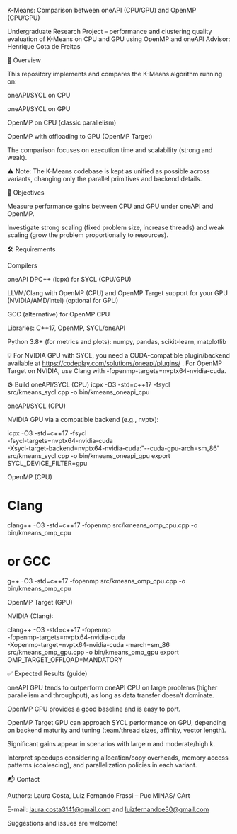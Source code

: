 K-Means: Comparison between oneAPI (CPU/GPU) and OpenMP (CPU/GPU)

Undergraduate Research Project – performance and clustering quality evaluation of K-Means on CPU and GPU using OpenMP and oneAPI
Advisor: Henrique Cota de Freitas

📌 Overview

This repository implements and compares the K-Means algorithm running on:

oneAPI/SYCL on CPU

oneAPI/SYCL on GPU

OpenMP on CPU (classic parallelism)

OpenMP with offloading to GPU (OpenMP Target)

The comparison focuses on execution time and scalability (strong and weak).

⚠️ Note: The K-Means codebase is kept as unified as possible across variants, changing only the parallel primitives and backend details.

🎯 Objectives

Measure performance gains between CPU and GPU under oneAPI and OpenMP.

Investigate strong scaling (fixed problem size, increase threads) and weak scaling (grow the problem proportionally to resources).

🛠️ Requirements

Compilers

oneAPI DPC++ (icpx) for SYCL (CPU/GPU)

LLVM/Clang with OpenMP (CPU) and OpenMP Target support for your GPU (NVIDIA/AMD/Intel) (optional for GPU)

GCC (alternative) for OpenMP CPU

Libraries: C++17, OpenMP, SYCL/oneAPI

Python 3.8+ (for metrics and plots): numpy, pandas, scikit-learn, matplotlib

💡 For NVIDIA GPU with SYCL, you need a CUDA-compatible plugin/backend available at https://codeplay.com/solutions/oneapi/plugins/
 . For OpenMP Target on NVIDIA, use Clang with -fopenmp-targets=nvptx64-nvidia-cuda.

⚙️ Build
oneAPI/SYCL (CPU)
icpx -O3 -std=c++17 -fsycl src/kmeans_sycl.cpp -o bin/kmeans_oneapi_cpu

oneAPI/SYCL (GPU)

NVIDIA GPU via a compatible backend (e.g., nvptx):

icpx -O3 -std=c++17 -fsycl \
  -fsycl-targets=nvptx64-nvidia-cuda \
  -Xsycl-target-backend=nvptx64-nvidia-cuda:"--cuda-gpu-arch=sm_86" \
  src/kmeans_sycl.cpp -o bin/kmeans_oneapi_gpu
export SYCL_DEVICE_FILTER=gpu

OpenMP (CPU)
# Clang
clang++ -O3 -std=c++17 -fopenmp src/kmeans_omp_cpu.cpp -o bin/kmeans_omp_cpu
# or GCC
g++     -O3 -std=c++17 -fopenmp src/kmeans_omp_cpu.cpp -o bin/kmeans_omp_cpu

OpenMP Target (GPU)

NVIDIA (Clang):

clang++ -O3 -std=c++17 -fopenmp \
  -fopenmp-targets=nvptx64-nvidia-cuda \
  -Xopenmp-target=nvptx64-nvidia-cuda -march=sm_86 \
  src/kmeans_omp_gpu.cpp -o bin/kmeans_omp_gpu
export OMP_TARGET_OFFLOAD=MANDATORY

✅ Expected Results (guide)

oneAPI GPU tends to outperform oneAPI CPU on large problems (higher parallelism and throughput), as long as data transfer doesn’t dominate.

OpenMP CPU provides a good baseline and is easy to port.

OpenMP Target GPU can approach SYCL performance on GPU, depending on backend maturity and tuning (team/thread sizes, affinity, vector length).

Significant gains appear in scenarios with large n and moderate/high k.

Interpret speedups considering allocation/copy overheads, memory access patterns (coalescing), and parallelization policies in each variant.

📬 Contact

Authors: Laura Costa, Luiz Fernando Frassi – Puc MINAS/ CArt

E-mail: laura.costa3141@gmail.com
 and luizfernandoe30@gmail.com

Suggestions and issues are welcome!
